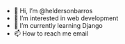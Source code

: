 - 👋 Hi, I’m @heldersonbarros
- 👀 I’m interested in web development
- 🌱 I’m currently learning Django
- 📫 How to reach me email

<!---
heldersonbarros/heldersonbarros is a ✨ special ✨ repository because its `README.md` (this file) appears on your GitHub profile.
You can click the Preview link to take a look at your changes.
--->
